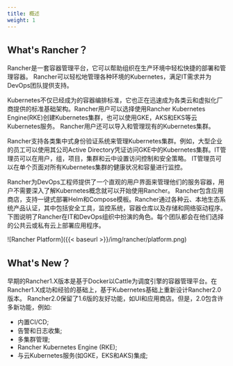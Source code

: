 ```yaml
---
title: 概述
weight: 1
---
```


## What's Rancher？

Rancher是一套容器管理平台，它可以帮助组织在生产环境中轻松快捷的部署和管理容器。 Rancher可以轻松地管理各种环境的Kubernetes，满足IT需求并为DevOps团队提供支持。

Kubernetes不仅已经成为的容器编排标准，它也正在迅速成为各类云和虚拟化厂商提供的标准基础架构。Rancher用户可以选择使用Rancher Kubernetes Engine(RKE)创建Kubernetes集群，也可以使用GKE，AKS和EKS等云Kubernetes服务。 Rancher用户还可以导入和管理现有的Kubernetes集群。

Rancher支持各类集中式身份验证系统来管理Kubernetes集群。例如，大型企业的员工可以使用其公司Active Directory凭证访问GKE中的Kubernetes集群。IT管​​理员可以在用户，组，项目，集群和云中设置访问控制和安全策略。 IT管​​理员可以在单个页面对所有Kubernetes集群的健康状况和容量进行监控。

Rancher为DevOps工程师提供了一个直观的用户界面来管理他们的服务容器，用户不需要深入了解Kubernetes概念就可以开始使用Rancher。 Rancher包含应用商店，支持一键式部署Helm和Compose模板。Rancher通过各种云、本地生态系统产品认证，其中包括安全工具，监控系统，容器仓库以及存储和网络驱动程序。下图说明了Rancher在IT和DevOps组织中扮演的角色。每个团队都会在他们选择的公共云或私有云上部署应用程序。

![Rancher Platform]({{< baseurl >}}/img/rancher/platform.png)

## What's New？

早期的Rancher1.X版本是基于Docker以Cattle为调度引擎的容器管理平台。在Rancher1.X成功和经验的基础上，基于Kubernetes基础上重新设计Rancher2.0版本。 Rancher2.0保留了1.6版的友好功能，如UI和应用商店。但是，2.0包含许多新功能，例如:

- 内置CI/CD;
- 告警和日志收集;
- 多集群管理;
- Rancher Kubernetes Engine (RKE);
- 与云Kubernetes服务(如GKE，EKS和AKS)集成;
